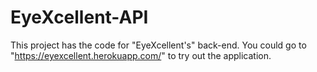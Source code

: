 # EyeXcellent-API
This project has the code for "EyeXcellent's" back-end. You could go to "https://eyexcellent.herokuapp.com/" to try out the application.
